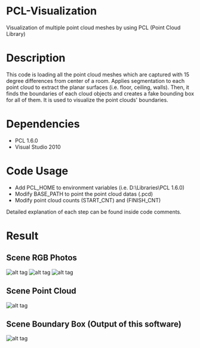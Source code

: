 # PCL-Visualization
Visualization of multiple point cloud meshes by using PCL (Point Cloud Library)

# Description
This code is loading all the point cloud meshes which are captured with 15 degree differences from center of a room. Applies segmentation to each point cloud to extract the planar surfaces (i.e. floor, ceiling, walls).	Then, it finds the boundaries of each cloud objects and creates a fake bounding box for all of them. It is used to visualize the point clouds' boundaries.

# Dependencies
* PCL 1.6.0
* Visual Studio 2010

# Code Usage
* Add PCL_HOME to environment variables (i.e. D:\Libraries\PCL 1.6.0)
* Modify BASE_PATH to point the point cloud datas (.pcd)
* Modify point cloud counts (START_CNT) and (FINISH_CNT)

Detailed explanation of each step can be found inside code comments.

# Result

## Scene RGB Photos
![alt tag](https://github.com/dBeker/Point-Cloud-Visualization/blob/master/Images/1.jpg)
![alt tag](https://github.com/dBeker/Point-Cloud-Visualization/blob/master/Images/2.jpg)
![alt tag](https://github.com/dBeker/Point-Cloud-Visualization/blob/master/Images/3.jpg)

## Scene Point Cloud 
![alt tag](https://github.com/dBeker/Point-Cloud-Visualization/blob/master/Images/pc.jpg)

## Scene Boundary Box (Output of this software)
![alt tag](https://github.com/dBeker/Point-Cloud-Visualization/blob/master/Images/output.jpg)
